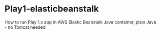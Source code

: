 # Play1-elasticbeanstalk
How to run Play 1.x app in AWS Elastic Beanstalk Java container, plain Java - no Tomcat needed
